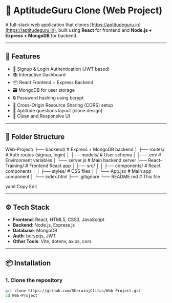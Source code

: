 # 🧠 AptitudeGuru Clone (Web Project)

A full-stack web application that clones [https://aptitudeguru.in](https://aptitudeguru.in), built using **React** for frontend and **Node.js + Express + MongoDB** for backend.

---

## 🚀 Features

- 🔐 Signup & Login Authentication (JWT based)
- 📚 Interactive Dashboard
- 📦 React Frontend + Express Backend
- 🗃️ MongoDB for user storage
- 🔒 Password hashing using bcrypt
- 🔄 Cross-Origin Resource Sharing (CORS) setup
- 🎯 Aptitude questions layout (clone design)
- 🧼 Clean and Responsive UI

---

## 📁 Folder Structure
Web-Project/ ├── backend/ # Express + MongoDB backend │ ├── routes/ # Auth routes (signup, login) │ ├── models/ # User schema │ ├── .env # Environment variables │ └── server.js # Main backend server ├── React-Training/ # Frontend React app │ ├── src/ │ │ ├── components/ # React components │ │ ├── styles/ # CSS files │ │ └── App.jsx # Main app component │ └── index.html ├── .gitignore └── README.md # This file

yaml
Copy
Edit

---

## ⚙️ Tech Stack

- **Frontend**: React, HTML5, CSS3, JavaScript
- **Backend**: Node.js, Express.js
- **Database**: MongoDB
- **Auth**: bcryptjs, JWT
- **Other Tools**: Vite, dotenv, axios, cors

---

## 📦 Installation

### 1. Clone the repository
```bash
git clone https://github.com/SherwinjClitus/Web-Project.git
cd Web-Project




